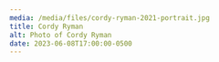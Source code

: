 ```yaml
---
media: /media/files/cordy-ryman-2021-portrait.jpg
title: Cordy Ryman
alt: Photo of Cordy Ryman
date: 2023-06-08T17:00:00-0500
---
```

